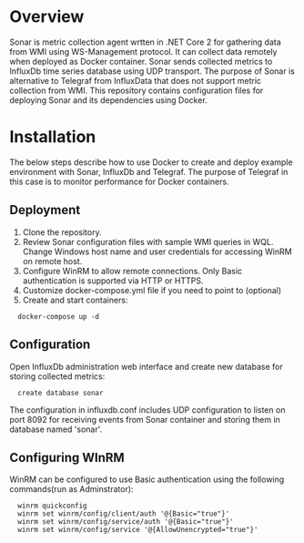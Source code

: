 # Overview
Sonar is metric collection agent wrtten in .NET Core 2 for gathering data from WMI using WS-Management protocol. It can collect data remotely when deployed as Docker container. Sonar sends collected metrics to InfluxDb time series database using UDP transport. The purpose of Sonar is alternative to Telegraf from InfluxData that does not support metric collection from WMI.
This repository contains configuration files for deploying Sonar and its dependencies using Docker. 

# Installation
The below steps describe how to use Docker to create and deploy example environment with Sonar, InfluxDb and Telegraf. The purpose of Telegraf in this case is to monitor performance for Docker containers.  
## Deployment
1. Clone the repository.
2. Review Sonar configuration files with sample WMI queries in WQL. Change Windows host name and user credentials for accessing WinRM on remote host.
3. Configure WinRM to allow remote connections. Only Basic authentication is supported via HTTP or HTTPS.
4. Customize docker-compose.yml file if you need to point to  (optional)
5. Create and start containers:
``` 
  docker-compose up -d
```
## Configuration
Open InfluxDb administration web interface and create new database for storing collected metrics:
```
  create database sonar
```
The configuration in influxdb.conf includes UDP configuration to listen on port 8092 for receiving events from Sonar container and storing them in database named 'sonar'. 
## Configuring WInRM
WinRM can be configured to use Basic authentication using the following commands(run as Adminstrator):
```
  winrm quickconfig
  winrm set winrm/config/client/auth '@{Basic="true"}'
  winrm set winrm/config/service/auth '@{Basic="true"}'
  winrm set winrm/config/service '@{AllowUnencrypted="true"}'
```
